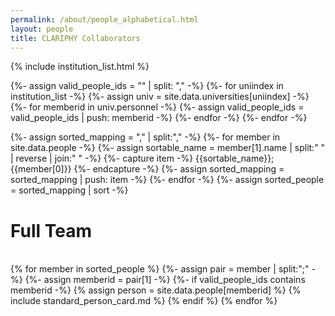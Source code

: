 ```yaml
---
permalink: /about/people_alphabetical.html
layout: people
title: CLARIPHY Collaborators
---
```


{% include institution_list.html %}


{%- assign valid_people_ids = "" | split: "," -%}
{%- for uniindex in institution_list -%}
  {%- assign univ = site.data.universities[uniindex] -%}
  {%- for memberid in univ.personnel -%}
    {%- assign valid_people_ids = valid_people_ids | push: memberid -%}
  {%- endfor -%}
{%- endfor -%}


{%- assign sorted_mapping = "," | split:"," -%}
{%- for member in site.data.people -%}
  {%- assign sortable_name = member[1].name | split:" " | reverse | join:" " -%}
  {%- capture item -%}
    {{sortable_name}};{{member[0]}}
  {%- endcapture -%}
  {%- assign sorted_mapping = sorted_mapping | push: item -%}
{%- endfor -%}
{%- assign sorted_people = sorted_mapping | sort -%}

<h1>Full Team</h1><br>

<div class="container-fluid">
<div class="row">
{% for member in sorted_people %}
  {%- assign pair = member | split:";" -%}
  {%- assign memberid = pair[1] -%}
  {%- if valid_people_ids contains memberid -%}
    {% assign person = site.data.people[memberid] %}
    {% include standard_person_card.md %}
  {% endif %}
{% endfor %}
</div>
</div>

